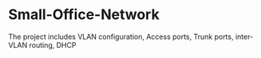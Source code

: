# Small-Office-Network
The project includes VLAN configuration, Access ports, Trunk ports, inter-VLAN routing, DHCP

